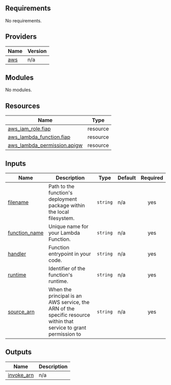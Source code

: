 ## Requirements

No requirements.

## Providers

| Name | Version |
|------|---------|
| <a name="provider_aws"></a> [aws](#provider\_aws) | n/a |

## Modules

No modules.

## Resources

| Name | Type |
|------|------|
| [aws_iam_role.fiap](https://registry.terraform.io/providers/hashicorp/aws/latest/docs/resources/iam_role) | resource |
| [aws_lambda_function.fiap](https://registry.terraform.io/providers/hashicorp/aws/latest/docs/resources/lambda_function) | resource |
| [aws_lambda_permission.apigw](https://registry.terraform.io/providers/hashicorp/aws/latest/docs/resources/lambda_permission) | resource |

## Inputs

| Name | Description | Type | Default | Required |
|------|-------------|------|---------|:--------:|
| <a name="input_filename"></a> [filename](#input\_filename) | Path to the function's deployment package within the local filesystem. | `string` | n/a | yes |
| <a name="input_function_name"></a> [function\_name](#input\_function\_name) | Unique name for your Lambda Function. | `string` | n/a | yes |
| <a name="input_handler"></a> [handler](#input\_handler) | Function entrypoint in your code. | `string` | n/a | yes |
| <a name="input_runtime"></a> [runtime](#input\_runtime) | Identifier of the function's runtime. | `string` | n/a | yes |
| <a name="input_source_arn"></a> [source\_arn](#input\_source\_arn) | When the principal is an AWS service, the ARN of the specific resource within that service to grant permission to | `string` | n/a | yes |

## Outputs

| Name | Description |
|------|-------------|
| <a name="output_invoke_arn"></a> [invoke\_arn](#output\_invoke\_arn) | n/a |
